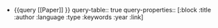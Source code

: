 - {{query [[Paper]] }}
  query-table:: true
  query-properties:: [:block :title :author :language :type :keywords :year :link]